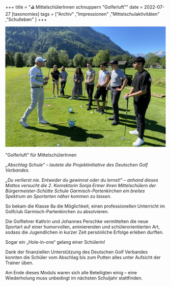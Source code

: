 +++
title = "⛳ MittelschülerInnen schnuppern \"Golferluft\""
date = 2022-07-27
[taxonomies]
tags = ["Archiv" ,"Impressionen" ,"Mittelschulaktivitäten" ,"Schulleben" ]
+++

![](images/IMG_9185-1-1024x768.jpg)

"Golferluft" für MittelschülerInnen

_„Abschlag Schule“ – lautete die Projektinitiative des Deutschen Golf Verbandes._

_„Du verlierst nie. Entweder du gewinnst oder du lernst!“ – anhand dieses Mottos versucht die 2. Konrektorin Sonja Ermer ihren Mittelschülern der Bürgermeister-Schütte Schule Garmisch-Partenkirchen ein breites Spektrum an Sportarten näher kommen zu lassen._

So bekam die Klasse 8a die Möglichkeit, einen professionellen Unterricht im Golfclub Garmisch-Partenkirchen zu absolvieren.

Die Golflehrer Kathrin und Johannes Perschke vermittelten die neue Sportart auf einer humorvollen, animierenden und schülerorientierten Art, sodass die Jugendlichen in kurzer Zeit persönliche Erfolge erleben durften.

Sogar ein „Hole-in-one“ gelang einer Schülerin!

Dank der finanziellen Unterstützung des Deutschen Golf Verbandes konnten die Schüler vom Abschlag bis zum Putten alles unter Aufsicht der Trainer üben.

Am Ende dieses Moduls waren sich alle Beteiligten einig – eine Wiederholung muss unbedingt im nächsten Schuljahr stattfinden.
